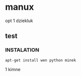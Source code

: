 # manux

opt 1
dziekluk

## test
### INSTALATION

```command
apt-get install wen python minek
``` 

1 kimne
